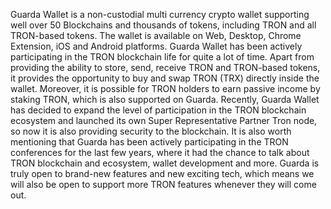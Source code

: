 Guarda Wallet is a non-custodial multi currency crypto wallet supporting well over 50 Blockchains and thousands of tokens, including TRON and all TRON-based tokens. The wallet is available on Web, Desktop, Chrome Extension, iOS and Android platforms. Guarda Wallet has been actively participating in the TRON blockchain life for quite a lot of time. Apart from providing the ability to store, send, receive TRON and TRON-based tokens, it provides the opportunity to buy and swap TRON (TRX) directly inside the wallet. Moreover, it is possible for TRON holders to earn passive income by staking TRON, which is also supported on Guarda.
Recently, Guarda Wallet has decided to expand the level of participation in the TRON blockchain ecosystem and launched its own Super Representative Partner Tron node, so now it is also providing security to the blockchain. It is also worth mentioning that Guarda has been actively participating in the TRON conferences for the last few years, where it had the chance to talk about TRON blockchain and ecosystem, wallet development and more.
Guarda is truly open to brand-new features and new exciting tech, which means we will also be open to support more TRON features whenever they will come out.
